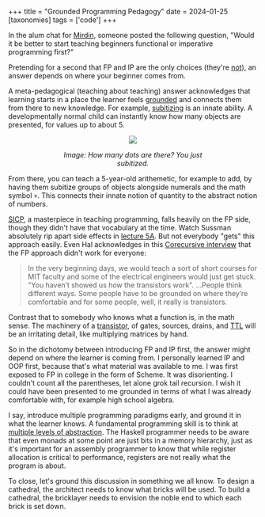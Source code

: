 +++
title = "Grounded Programming Pedagogy"
date = 2024-01-25
[taxonomies]
tags = ['code']
+++

 In the alum chat for [Mirdin](https://www.mirdin.com), someone posted the following question, "Would it be better to start teaching beginners functional or imperative programming first?"
 
 Pretending for a second that FP and IP are the only choices (they're [not](https://info.ucl.ac.be/~pvr/VanRoyChapter.pdf)), an answer depends on where your beginner comes from.

A meta-pedagogical (teaching about teaching) answer acknowledges that learning starts in a place the learner feels [grounded](https://argumatronic.com/posts/2018-09-02-effective-metaphor.html) and connects them from there to new knowledge. For example, [subitizing](https://en.wikipedia.org/wiki/Subitizing) is an innate ability. A developmentally normal child can instantly know how many objects are presented, for values up to about 5.

<div style="text-align: center; width: 60%; margin: 0 auto;">
  <img src="../img/5_die.png"/>
  <p style="font-style: italic">Image: How many dots are there? You just subitized.</p>
</div>

From there, you can teach a 5-year-old arithemetic, for example to add, by having them subitize groups of objects alongside numerals and the math symbol `+`. This connects their innate notion of quantity to the abstract notion of numbers.

[SICP](https://web.mit.edu/6.001/6.037/sicp.pdf), a masterpiece in teaching programming, falls heavily on the FP side, though they didn't have that vocabulary at the time. Watch Sussman absolutely rip apart side effects in [lecture 5A](https://ocw.mit.edu/courses/6-001-structure-and-interpretation-of-computer-programs-spring-2005/resources/5a-assignment-state-and-side-effects/). But not everybody "gets" this approach easily. Even Hal acknowledges in this [Corecursive interview](https://corecursive.com/039-hal-abelson-sicp/) that the FP approach didn't work for everyone: 

> In the very beginning days, we would teach a sort of short courses for MIT faculty and some of the electrical engineers would just get stuck. "You haven’t showed us how the transistors work". ...People think different ways. Some people have to be grounded on where they’re comfortable and for some people, well, it really is transistors. 

Contrast that to somebody who knows what a function is, in the math sense. The machinery of a [transistor](https://en.wikipedia.org/wiki/Transistor), of gates, sources, drains, and [TTL](https://en.wikipedia.org/wiki/Transistor%E2%80%93transistor_logic) will be an irritating detail, like multiplying matrices by hand.

So in the dichotomy between introducing FP and IP first, the answer might depend on where the learner is coming from. I personally learned IP and OOP first, because that's what material was available to me. I was first exposed to FP in college in the form of Scheme. It was disorienting. I couldn't count all the parentheses, let alone grok tail recursion. I wish it could have been presented to me grounded in terms of what I was already comfortable with, for example high school algebra.

I say, introduce multiple programming paradigms early, and ground it in what the learner knows. A fundamental programming skill is to think at [multiple levels of abstraction](https://www.joelonsoftware.com/2002/11/11/the-law-of-leaky-abstractions/). The Haskell programmer needs to be aware that even monads at some point are just bits in a memory hierarchy, just as it's important for an assembly programmer to know that while register allocation is critical to performance, registers are not really what the program is about.

To close, let's ground this discussion in something we all know. To design a cathedral, the architect needs to know what bricks will be used. To build a cathedral, the bricklayer needs to envision the noble end to which each brick is set down.
